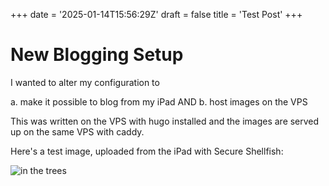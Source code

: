 +++
date = '2025-01-14T15:56:29Z'
draft = false
title = 'Test Post'
+++

# New Blogging Setup

I wanted to alter my configuration to 

a. make it possible to blog from my iPad AND
b. host images on the VPS

This was written on the VPS with hugo installed and the images are served up on the same VPS with caddy.

Here's a test image, uploaded from the iPad with Secure Shellfish:


![in the trees](/var/www/html/2025/IMG_3217.jpeg)
